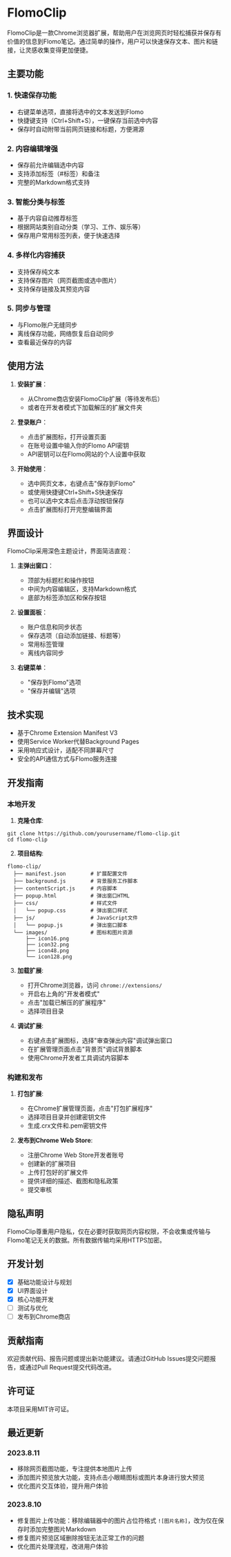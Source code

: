 # FlomoClip

FlomoClip是一款Chrome浏览器扩展，帮助用户在浏览网页时轻松捕获并保存有价值的信息到Flomo笔记。通过简单的操作，用户可以快速保存文本、图片和链接，让灵感收集变得更加便捷。

## 主要功能

### 1. 快速保存功能
- 右键菜单选项，直接将选中的文本发送到Flomo
- 快捷键支持（Ctrl+Shift+S），一键保存当前选中内容
- 保存时自动附带当前网页链接和标题，方便溯源

### 2. 内容编辑增强
- 保存前允许编辑选中内容
- 支持添加标签（#标签）和备注
- 完整的Markdown格式支持

### 3. 智能分类与标签
- 基于内容自动推荐标签
- 根据网站类别自动分类（学习、工作、娱乐等）
- 保存用户常用标签列表，便于快速选择

### 4. 多样化内容捕获
- 支持保存纯文本
- 支持保存图片（网页截图或选中图片）
- 支持保存链接及其预览内容

### 5. 同步与管理
- 与Flomo账户无缝同步
- 离线保存功能，网络恢复后自动同步
- 查看最近保存的内容

## 使用方法

1. **安装扩展**：
   - 从Chrome商店安装FlomoClip扩展（等待发布后）
   - 或者在开发者模式下加载解压的扩展文件夹

2. **登录账户**：
   - 点击扩展图标，打开设置页面
   - 在账号设置中输入你的Flomo API密钥
   - API密钥可以在Flomo网站的个人设置中获取

3. **开始使用**：
   - 选中网页文本，右键点击"保存到Flomo"
   - 或使用快捷键Ctrl+Shift+S快速保存
   - 也可以选中文本后点击浮动按钮保存
   - 点击扩展图标打开完整编辑界面

## 界面设计

FlomoClip采用深色主题设计，界面简洁直观：

1. **主弹出窗口**：
   - 顶部为标题栏和操作按钮
   - 中间为内容编辑区，支持Markdown格式
   - 底部为标签添加区和保存按钮

2. **设置面板**：
   - 账户信息和同步状态
   - 保存选项（自动添加链接、标题等）
   - 常用标签管理
   - 离线内容同步

3. **右键菜单**：
   - "保存到Flomo"选项
   - "保存并编辑"选项

## 技术实现

- 基于Chrome Extension Manifest V3
- 使用Service Worker代替Background Pages
- 采用响应式设计，适配不同屏幕尺寸
- 安全的API通信方式与Flomo服务连接

## 开发指南

### 本地开发

1. **克隆仓库**:
```
git clone https://github.com/yourusername/flomo-clip.git
cd flomo-clip
```

2. **项目结构**:
```
flomo-clip/
  ├── manifest.json        # 扩展配置文件
  ├── background.js        # 背景服务工作脚本
  ├── contentScript.js     # 内容脚本
  ├── popup.html           # 弹出窗口HTML
  ├── css/                 # 样式文件
  │   └── popup.css        # 弹出窗口样式
  ├── js/                  # JavaScript文件
  │   └── popup.js         # 弹出窗口脚本
  └── images/              # 图标和图片资源
      ├── icon16.png
      ├── icon32.png
      ├── icon48.png
      └── icon128.png
```

3. **加载扩展**:
   - 打开Chrome浏览器，访问 `chrome://extensions/`
   - 开启右上角的"开发者模式"
   - 点击"加载已解压的扩展程序"
   - 选择项目目录

4. **调试扩展**:
   - 右键点击扩展图标，选择"审查弹出内容"调试弹出窗口
   - 在扩展管理页面点击"背景页"调试背景脚本
   - 使用Chrome开发者工具调试内容脚本

### 构建和发布

1. **打包扩展**:
   - 在Chrome扩展管理页面，点击"打包扩展程序"
   - 选择项目目录并创建密钥文件
   - 生成.crx文件和.pem密钥文件

2. **发布到Chrome Web Store**:
   - 注册Chrome Web Store开发者账号
   - 创建新的扩展项目
   - 上传打包好的扩展文件
   - 提供详细的描述、截图和隐私政策
   - 提交审核

## 隐私声明

FlomoClip尊重用户隐私，仅在必要时获取网页内容权限，不会收集或传输与Flomo笔记无关的数据。所有数据传输均采用HTTPS加密。

## 开发计划

- [x] 基础功能设计与规划
- [x] UI界面设计
- [x] 核心功能开发
- [ ] 测试与优化
- [ ] 发布到Chrome商店

## 贡献指南

欢迎贡献代码、报告问题或提出新功能建议。请通过GitHub Issues提交问题报告，或通过Pull Request提交代码改进。

## 许可证

本项目采用MIT许可证。

## 最近更新

### 2023.8.11
- 移除网页截图功能，专注提供本地图片上传
- 添加图片预览放大功能，支持点击小眼睛图标或图片本身进行放大预览
- 优化图片交互体验，提升用户体验

### 2023.8.10
- 修复图片上传功能：移除编辑器中的图片占位符格式 `![图片名称]`，改为仅在保存时添加完整图片Markdown
- 修复图片预览区域删除按钮无法正常工作的问题
- 优化图片处理流程，改进用户体验

